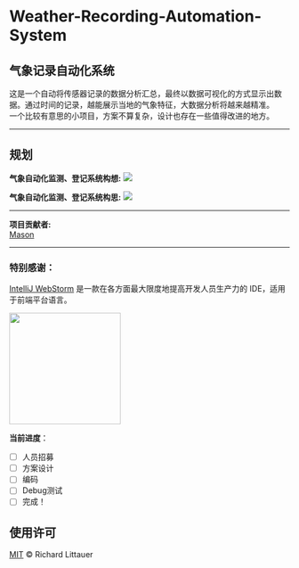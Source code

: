 # Weather-Recording-Automation-System
## 气象记录自动化系统
这是一个自动将传感器记录的数据分析汇总，最终以数据可视化的方式显示出数据。通过时间的记录，越能展示当地的气象特征，大数据分析将越来越精准。  
一个比较有意思的小项目，方案不算复杂，设计也存在一些值得改进的地方。

*** 
## 规划
**气象自动化监测、登记系统构想:**
<img src="../IMG/../Weather-Recording-Automation-System/IMG/气象自动化监测、登记系统构想.png"> 

**气象自动化监测、登记系统构思:**
<img src="../IMG/../Weather-Recording-Automation-System/IMG/气象自动化监测、登记系统构思.png"> 

*** 
**项目贡献者:**  
[Mason](https://github.com/mason369)

*** 
### 特别感谢：  
[IntelliJ WebStorm](https://zh.wikipedia.org/zh-hans/IntelliJ_IDEA) 是一款在各方面最大限度地提高开发人员生产力的 IDE，适用于前端平台语言。

<img src="https://resources.jetbrains.com/storage/products/company/brand/logos/WebStorm_icon.png?_gl=1*10616q8*_ga*MTEwMzE4MDQwOS4xNjU0NzQ0NjIw*_ga_9J976DJZ68*MTY1NTA5NzcyOC4yLjEuMTY1NTA5ODE3Ni42MA..&_ga=2.237879491.294686240.1655097729-1103180409.1654744620" width="200"/>

**当前进度**：
- [ ] 人员招募
- [ ] 方案设计
- [ ] 编码
- [ ] Debug测试
- [ ] 完成！ 
 
## 使用许可

[MIT](LICENSE) © Richard Littauer
